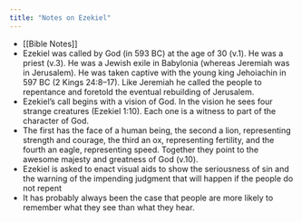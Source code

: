 ```yaml
---
title: "Notes on Ezekiel"
---
```


- [[Bible Notes]]
- Ezekiel was called by God (in 593 BC) at the age of 30 (v.1). He was a priest (v.3). He was a Jewish exile in Babylonia (whereas Jeremiah was in Jerusalem). He was taken captive with the young king Jehoiachin in 597 BC (2 Kings 24:8–17). Like Jeremiah he called the people to repentance and foretold the eventual rebuilding of Jerusalem. 
- Ezekiel’s call begins with a vision of God. In the vision he sees four strange creatures (Ezekiel 1:10). Each one is a witness to part of the character of God.
- The first has the face of a human being, the second a lion, representing strength and courage, the third an ox, representing fertility, and the fourth an eagle, representing speed. Together they point to the awesome majesty and greatness of God (v.10).
- Ezekiel is asked to enact visual aids to show the seriousness of sin and the warning of the impending judgment that will happen if the people do not repent
- It has probably always been the case that people are more likely to remember what they see than what they hear.
